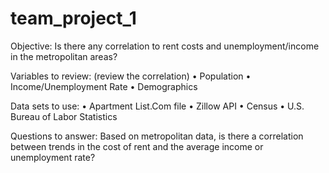# team_project_1

Objective: Is there any correlation to rent costs and unemployment/income in the metropolitan areas?

Variables to review: (review the correlation) • Population • Income/Unemployment Rate • Demographics

Data sets to use: • Apartment List.Com file • Zillow API • Census • U.S. Bureau of Labor Statistics

Questions to answer: Based on metropolitan data, is there a correlation between trends in the cost of rent and the average income or unemployment rate?

 
